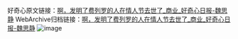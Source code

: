 好奇心原文链接：[啊，发明了费列罗的人在情人节去世了_商业_好奇心日报-魏思静](https://www.qdaily.com/articles/6436.html)
WebArchive归档链接：[啊，发明了费列罗的人在情人节去世了_商业_好奇心日报-魏思静](http://web.archive.org/web/20171014200041/http://www.qdaily.com/articles/6436.html)
![image](http://ww3.sinaimg.cn/large/007d5XDply1g3wid6w9xjj30u02fg4qp)